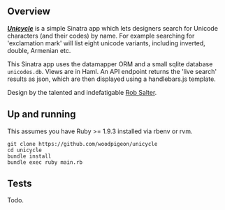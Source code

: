 
## Overview

***[Unicycle](http://unicycle.woodpigeon.com)*** is a simple Sinatra app which lets designers search for Unicode characters (and their codes) by name.
For example searching for 'exclamation mark' will list eight unicode variants, including inverted, double, Armenian etc.

This Sinatra app uses the datamapper ORM and a small sqlite database ```unicodes.db```. Views are in Haml. An API endpoint returns the 'live search' results as json, which are then displayed using a handlebars.js template.

Design by the talented and indefatigable [Rob Salter](uk.linkedin.com/in/robsalter/).

## Up and running

This assumes you have Ruby >= 1.9.3 installed via rbenv or rvm.

```
git clone https://github.com/woodpigeon/unicycle
cd unicycle
bundle install
bundle exec ruby main.rb
```

## Tests

Todo.